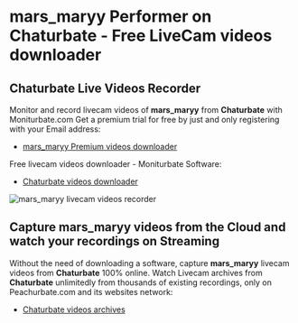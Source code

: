 # mars_maryy Performer on Chaturbate - Free LiveCam videos downloader

## Chaturbate Live Videos Recorder

Monitor and record livecam videos of **mars_maryy** from **Chaturbate** with Moniturbate.com
Get a premium trial for free by just and only registering with your Email address:
* [mars_maryy Premium videos downloader](https://moniturbate.com/request-demo-licence-key.html)

Free livecam videos downloader - Moniturbate Software:
* [Chaturbate videos downloader](https://moniturbate.com/moniturbate-download-software.html)

![mars_maryy livecam videos recorder](https://peachurnet.com/templates/moniturbate-software.png)


## Capture mars_maryy videos from the Cloud and watch your recordings on Streaming

Without the need of downloading a software, capture **mars_maryy** livecam videos from **Chaturbate** 100% online.
Watch Livecam archives from **Chaturbate** unlimitedly from thousands of existing recordings, only on Peachurbate.com and its websites network:
* [Chaturbate videos archives](https://peachurnet.com/)